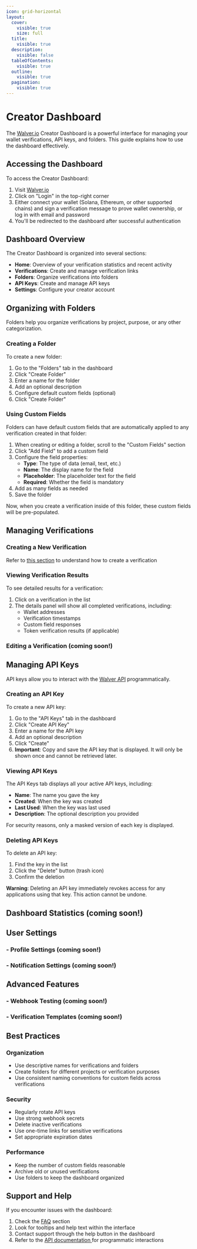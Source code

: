 ```yaml
---
icon: grid-horizontal
layout:
  cover:
    visible: true
    size: full
  title:
    visible: true
  description:
    visible: false
  tableOfContents:
    visible: true
  outline:
    visible: true
  pagination:
    visible: true
---
```


# Creator Dashboard

The [Walver.io](https://walver.io) Creator Dashboard is a powerful interface for managing your wallet verifications, API keys, and folders. This guide explains how to use the dashboard effectively.

## Accessing the Dashboard

To access the Creator Dashboard:

1. Visit [Walver.io](https://walver.io)
2. Click on "Login" in the top-right corner
3. Either connect your wallet (Solana, Ethereum, or other supported chains) and sign a verification message to prove wallet ownership, or log in with email and password
4. You'll be redirected to the dashboard after successful authentication

## Dashboard Overview

The Creator Dashboard is organized into several sections:

* **Home**: Overview of your verification statistics and recent activity
* **Verifications**: Create and manage verification links
* **Folders**: Organize verifications into folders
* **API Keys**: Create and manage API keys
* **Settings**: Configure your creator account



## Organizing with Folders

Folders help you organize verifications by project, purpose, or any other categorization.

### Creating a Folder

To create a new folder:

1. Go to the "Folders" tab in the dashboard
2. Click "Create Folder"
3. Enter a name for the folder
4. Add an optional description
5. Configure default custom fields (optional)
6. Click "Create Folder"

### Using Custom Fields

Folders can have default custom fields that are automatically applied to any verification created in that folder:

1. When creating or editing a folder, scroll to the "Custom Fields" section
2. Click "Add Field" to add a custom field
3. Configure the field properties:
   * **Type**: The type of data (email, text, etc.)
   * **Name**: The display name for the field
   * **Placeholder**: The placeholder text for the field
   * **Required**: Whether the field is mandatory
4. Add as many fields as needed
5. Save the folder

Now, when you create a verification inside of this folder, these custom fields will be pre-populated.

## Managing Verifications

### Creating a New Verification

Refer to [this section](verification-process.md#verification-create-link) to understand how to create a verification

### Viewing Verification Results

To see detailed results for a verification:

1. Click on a verification in the list
2. The details panel will show all completed verifications, including:
   * Wallet addresses
   * Verification timestamps
   * Custom field responses
   * Token verification results (if applicable)

### Editing a Verification (coming soon!)

## Managing API Keys

API keys allow you to interact with the [Walver API](https://walver.io/api/docs) programmatically.

### Creating an API Key

To create a new API key:

1. Go to the "API Keys" tab in the dashboard
2. Click "Create API Key"
3. Enter a name for the API key
4. Add an optional description
5. Click "Create"
6. **Important**: Copy and save the API key that is displayed. It will only be shown once and cannot be retrieved later.

### Viewing API Keys

The API Keys tab displays all your active API keys, including:

* **Name**: The name you gave the key
* **Created**: When the key was created
* **Last Used**: When the key was last used
* **Description**: The optional description you provided

For security reasons, only a masked version of each key is displayed.

### Deleting API Keys

To delete an API key:

1. Find the key in the list
2. Click the "Delete" button (trash icon)
3. Confirm the deletion

**Warning**: Deleting an API key immediately revokes access for any applications using that key. This action cannot be undone.

## Dashboard Statistics (coming soon!)

## User Settings

### - Profile Settings (coming soon!)

### - Notification Settings (coming soon!)

## Advanced Features

### - Webhook Testing (coming soon!)

### - Verification Templates (coming soon!)

## Best Practices

### Organization

* Use descriptive names for verifications and folders
* Create folders for different projects or verification purposes
* Use consistent naming conventions for custom fields across verifications

### Security

* Regularly rotate API keys
* Use strong webhook secrets
* Delete inactive verifications
* Use one-time links for sensitive verifications
* Set appropriate expiration dates

### Performance

* Keep the number of custom fields reasonable
* Archive old or unused verifications
* Use folders to keep the dashboard organized

## Support and Help

If you encounter issues with the dashboard:

1. Check the [FAQ](faq.md) section
2. Look for tooltips and help text within the interface
3. Contact support through the help button in the dashboard
4. Refer to the [API documentation ](https://walver.io/api/docs)for programmatic interactions

